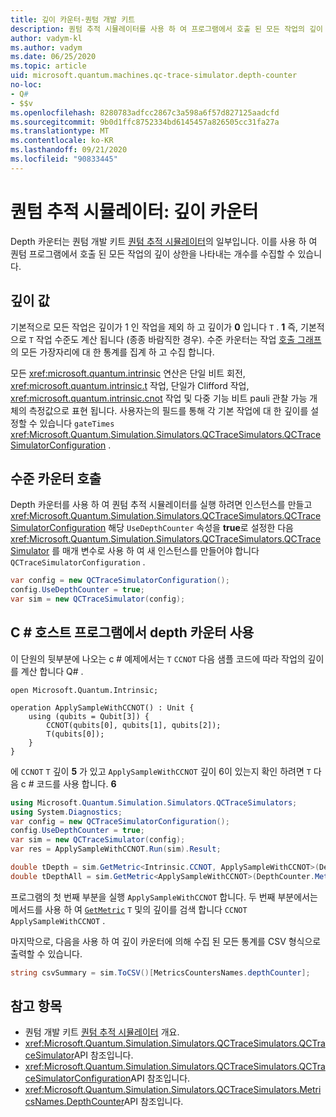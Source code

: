 ```yaml
---
title: 깊이 카운터-퀀텀 개발 키트
description: 퀀텀 추적 시뮬레이터를 사용 하 여 프로그램에서 호출 된 모든 작업의 깊이 수를 수집 하는 Microsoft QDK depth 카운터에 대해 알아봅니다 Q# .
author: vadym-kl
ms.author: vadym
ms.date: 06/25/2020
ms.topic: article
uid: microsoft.quantum.machines.qc-trace-simulator.depth-counter
no-loc:
- Q#
- $$v
ms.openlocfilehash: 8280783adfcc2867c3a598a6f57d827125aadcfd
ms.sourcegitcommit: 9b0d1ffc8752334bd6145457a826505cc31fa27a
ms.translationtype: MT
ms.contentlocale: ko-KR
ms.lasthandoff: 09/21/2020
ms.locfileid: "90833445"
---
```

# <a name="quantum-trace-simulator-depth-counter"></a>퀀텀 추적 시뮬레이터: 깊이 카운터

Depth 카운터는 퀀텀 개발 키트 [퀀텀 추적 시뮬레이터](xref:microsoft.quantum.machines.qc-trace-simulator.intro)의 일부입니다.
이를 사용 하 여 퀀텀 프로그램에서 호출 된 모든 작업의 깊이 상한을 나타내는 개수를 수집할 수 있습니다. 

## <a name="depth-values"></a>깊이 값

기본적으로 모든 작업은 깊이가 1 인 작업을 제외 하 고 깊이가 **0** 입니다 `T` . **1** 즉, 기본적으로 `T` 작업 수준도 계산 됩니다 (종종 바람직한 경우). 수준 카운터는 작업 [호출 그래프](https://en.wikipedia.org/wiki/Call_graph)의 모든 가장자리에 대 한 통계를 집계 하 고 수집 합니다.

모든 <xref:microsoft.quantum.intrinsic> 연산은 단일 비트 회전, <xref:microsoft.quantum.intrinsic.t> 작업, 단일가 Clifford 작업, <xref:microsoft.quantum.intrinsic.cnot> 작업 및 다중 기능 비트 pauli 관찰 가능 개체의 측정값으로 표현 됩니다. 사용자는의 필드를 통해 각 기본 작업에 대 한 깊이를 설정할 수 있습니다 `gateTimes` <xref:Microsoft.Quantum.Simulation.Simulators.QCTraceSimulators.QCTraceSimulatorConfiguration> .

## <a name="invoking-the-depth-counter"></a>수준 카운터 호출

Depth 카운터를 사용 하 여 퀀텀 추적 시뮬레이터를 실행 하려면 인스턴스를 만들고 <xref:Microsoft.Quantum.Simulation.Simulators.QCTraceSimulators.QCTraceSimulatorConfiguration> 해당 `UseDepthCounter` 속성을 **true**로 설정한 다음 <xref:Microsoft.Quantum.Simulation.Simulators.QCTraceSimulators.QCTraceSimulator> 를 매개 변수로 사용 하 여 새 인스턴스를 만들어야 합니다 `QCTraceSimulatorConfiguration` . 

```csharp
var config = new QCTraceSimulatorConfiguration();
config.UseDepthCounter = true;
var sim = new QCTraceSimulator(config);
```

## <a name="using-the-depth-counter-in-a-c-host-program"></a>C # 호스트 프로그램에서 depth 카운터 사용

이 단원의 뒷부분에 나오는 c # 예제에서는 `T` `CCNOT` 다음 샘플 코드에 따라 작업의 깊이를 계산 합니다 Q# .

```qsharp
open Microsoft.Quantum.Intrinsic;

operation ApplySampleWithCCNOT() : Unit {
    using (qubits = Qubit[3]) {
        CCNOT(qubits[0], qubits[1], qubits[2]);
        T(qubits[0]);
    }
}
```

에 `CCNOT` `T` 깊이 **5** 가 있고 `ApplySampleWithCCNOT` 깊이 6이 있는지 확인 하려면 `T` 다음 c # 코드를 사용 합니다. **6**

```csharp
using Microsoft.Quantum.Simulation.Simulators.QCTraceSimulators;
using System.Diagnostics;
var config = new QCTraceSimulatorConfiguration();
config.UseDepthCounter = true;
var sim = new QCTraceSimulator(config);
var res = ApplySampleWithCCNOT.Run(sim).Result;

double tDepth = sim.GetMetric<Intrinsic.CCNOT, ApplySampleWithCCNOT>(DepthCounter.Metrics.Depth);
double tDepthAll = sim.GetMetric<ApplySampleWithCCNOT>(DepthCounter.Metrics.Depth);
```

프로그램의 첫 번째 부분을 실행 `ApplySampleWithCCNOT` 합니다. 두 번째 부분에서는 메서드를 사용 하 여 [`GetMetric`](https://docs.microsoft.com/dotnet/api/microsoft.quantum.simulation.simulators.qctracesimulators.qctracesimulator.getmetric) `T` 및의 깊이를 검색 합니다 `CCNOT` `ApplySampleWithCCNOT` . 

마지막으로, 다음을 사용 하 여 깊이 카운터에 의해 수집 된 모든 통계를 CSV 형식으로 출력할 수 있습니다.
```csharp
string csvSummary = sim.ToCSV()[MetricsCountersNames.depthCounter];
```

## <a name="see-also"></a>참고 항목

- 퀀텀 개발 키트 [퀀텀 추적 시뮬레이터](xref:microsoft.quantum.machines.qc-trace-simulator.intro) 개요.
- <xref:Microsoft.Quantum.Simulation.Simulators.QCTraceSimulators.QCTraceSimulator>API 참조입니다.
- <xref:Microsoft.Quantum.Simulation.Simulators.QCTraceSimulators.QCTraceSimulatorConfiguration>API 참조입니다.
- <xref:Microsoft.Quantum.Simulation.Simulators.QCTraceSimulators.MetricsNames.DepthCounter>API 참조입니다.
